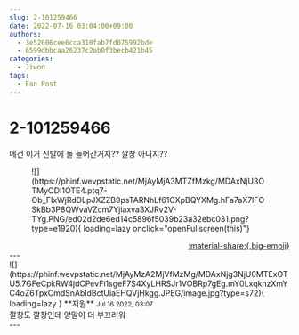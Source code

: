 ```yaml
---
slug: 2-101259466
date: 2022-07-16 03:04:00+09:00
authors:
  - 3e52606cee6cca310fab7fd075992bde
  - 6599dbbcaa26237c2ab0f3becb421b45
categories:
  - Jiwon
tags:
  - Fan Post
---
```


# 2-101259466

<div class="post-container" markdown="1">
<div class="content-container md-sidebar__scrollwrap" markdown="1">

메건 이거 신발에 돌 들어간거지?? 깔창 아니지??
<figure markdown="1">
![](https://phinf.wevpstatic.net/MjAyMjA3MTZfMzkg/MDAxNjU3OTMyODI1OTE4.ptq7-Ob_FIxWjRdDLpJXZZB9psTARNhLf61CXpBQYXMg.hFa7aX7lFOSkBb3P8QWvaVZcm7Yjiaxva3XJRv2V-TYg.PNG/ed02d2de6ed14c5896f5039b23a32ebc031.png?type=e1920){ loading=lazy onclick="openFullscreen(this)"}
</figure>


</div>
</div>

<div style="text-align: right;" markdown="1">
<a href="https://weverse.io/fromis9/fanpost/2-101259466" style="text-align: right;">:material-share:{.big-emoji}</a>
</div>
---

<div class="comments-container md-sidebar__scrollwrap" markdown="1">
<div class="comment" markdown="1">
<div class='id-container' markdown="1">
![](https://phinf.wevpstatic.net/MjAyMzA2MjVfMzMg/MDAxNjg3NjU0MTExOTU5.7GFeCpkRW4jdCPevFi1sgeF7S4XyLHRSJr1VOBRp7gEg.mY0LxqknzXmYC4oZ6TpxCmdSnAbldBctUiaEHQVjHkgg.JPEG/image.jpg?type=s72){ loading=lazy }
**<span class="artist">지원</span>** <small>Jul 16 2022, 03:07</small><br>
</div>
<div class='comment-body' markdown="1">
깔창도 깔창인데 양말이 더 부끄러워
</div>
</div>
</div>
---
